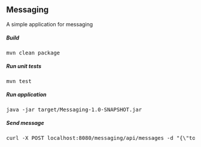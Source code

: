 ## Messaging

A simple application for messaging

##### Build

<pre>
mvn clean package
</pre>

##### Run unit tests

<pre>
mvn test
</pre>

##### Run application

<pre>
java -jar target/Messaging-1.0-SNAPSHOT.jar
</pre>

##### Send message

<pre>
curl -X POST localhost:8080/messaging/api/messages -d "{\"to\":\"someUser\",\"subject\":\"someSubject\",\"body\":\"someBody\"}" -H "Content-type:application/json"</pre>